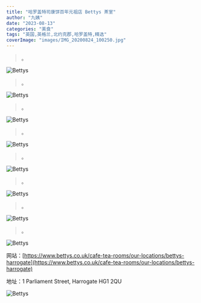 ```yaml
---
title: "哈罗盖特司康饼百年元祖店 Bettys 茶室"
author: "九姨"
date: "2023-08-13"
categories: "美食"
tags: "英国,英格兰,北约克郡,哈罗盖特,精选"
coverImage: "images/IMG_20200824_100250.jpg"
---
```


>。

![Bettys](images/IMG_20200824_094528.jpg)

>。

![Bettys](images/IMG_20200824_094805.jpg)

>。

![Bettys](images/IMG_20200824_100120.jpg)

>。

![Bettys](images/IMG_20200824_103503.jpg)

>。

![Bettys](images/IMG_20200824_100250.jpg)

>。

![Bettys](images/IMG_20200824_100940.jpg)

>。

![Bettys](images/IMG_20200824_100951.jpg)

>。

![Bettys](images/IMG_20200824_101510.jpg)


网站：[https://www.bettys.co.uk/cafe-tea-rooms/our-locations/bettys-harrogate](https://www.bettys.co.uk/cafe-tea-rooms/our-locations/bettys-harrogate)

地址：1 Parliament Street, Harrogate HG1 2QU

![Bettys](images/bettys.jpg)